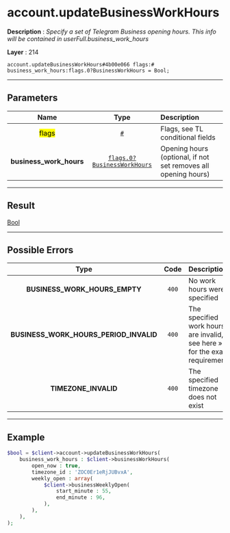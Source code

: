 # account.updateBusinessWorkHours

**Description** : *Specify a set of Telegram Business opening hours\.
This info will be contained in userFull\.business\_work\_hours*

**Layer** : 214

```tl
account.updateBusinessWorkHours#4b00e066 flags:# business_work_hours:flags.0?BusinessWorkHours = Bool;
```

---

## Parameters

| Name | Type | Description |
| :---: | :---: | :--- |
| <mark>flags</mark> | [`#`](type/#) | Flags, see TL conditional fields |
| **business_work_hours** | [`flags.0?BusinessWorkHours`](type/BusinessWorkHours) | Opening hours (optional, if not set removes all opening hours) |

---

## Result

[Bool](type/Bool)

---

## Possible Errors

| Type | Code | Description |
| :---: | :---: | :--- |
| **BUSINESS_WORK_HOURS_EMPTY** | `400` | No work hours were specified |
| **BUSINESS_WORK_HOURS_PERIOD_INVALID** | `400` | The specified work hours are invalid, see here » for the exact requirements |
| **TIMEZONE_INVALID** | `400` | The specified timezone does not exist |

---

## Example

```php
$bool = $client->account->updateBusinessWorkHours(
	business_work_hours : $client->businessWorkHours(
		open_now : true,
		timezone_id : 'ZOC0Er1eRjJUBvxA',
		weekly_open : array(
			$client->businessWeeklyOpen(
				start_minute : 55,
				end_minute : 96,
			),
		),
	),
);
```